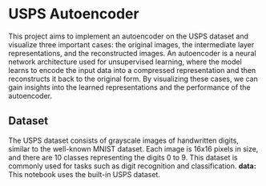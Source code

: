 # USPS Autoencoder
This project aims to implement an autoencoder on the USPS dataset and visualize three important cases: the original images, the intermediate layer representations, and the reconstructed images. An autoencoder is a neural network architecture used for unsupervised learning, where the model learns to encode the input data into a compressed representation and then reconstructs it back to the original form. By visualizing these cases, we can gain insights into the learned representations and the performance of the autoencoder.

## Dataset
The USPS dataset consists of grayscale images of handwritten digits, similar to the well-known MNIST dataset. Each image is 16x16 pixels in size, and there are 10 classes representing the digits 0 to 9. This dataset is commonly used for tasks such as digit recognition and classification.
**data:** This notebook uses the built-in USPS dataset.





